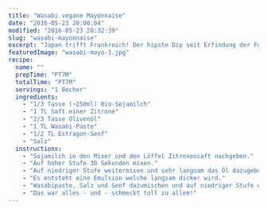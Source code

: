 ```yaml
---
title: "Wasabi vegane Mayonnaise"
date: "2016-05-23 20:00:04"
modified: "2016-05-23 20:32:39"
slug: "wasabi-mayonnaise"
excerpt: "Japan trifft Frankreich! Der hipste Dip seit Erfindung der Fusions-Küche! Superschnelles 7 Minuten Rezept."
featuredImage: "wasabi-mayo-1.jpg"
recipe:
  name: ""
  prepTime: "PT7M"
  totalTime: "PT7M"
  servings: "1 Becher"
  ingredients:
    - "1/3 Tasse (~250ml) Bio-Sojamilch"
    - "1 TL Saft einer Zitrone"
    - "2/3 Tasse Olivenöl"
    - "1 TL Wasabi-Paste"
    - "1/2 TL Estragon-Senf"
    - "Salz"
  instructions:
    - "Sojamilch in den Mixer und den Löffel Zitronensaft nachgeben."
    - "Auf hoher Stufe 30 Sekunden mixen."
    - "Auf niedriger Stufe weitermixen und sehr langsam das Öl dazugeben."
    - "Es entsteht eine Emulsion welche langsam dicker wird."
    - "Wasabipaste, Salz und Senf dazumischen und auf niedriger Stufe weitermixen."
    - "Das war alles - und - schmeckt toll zu allem!"
---
```


